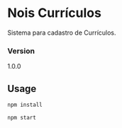 # Nois Currículos

Sistema para cadastro de Currículos.

### Version
1.0.0

## Usage

```bash
npm install
```

```bash
npm start
```